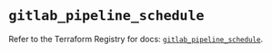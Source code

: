 # `gitlab_pipeline_schedule`

Refer to the Terraform Registry for docs: [`gitlab_pipeline_schedule`](https://registry.terraform.io/providers/gitlabhq/gitlab/17.10.0/docs/resources/pipeline_schedule).
